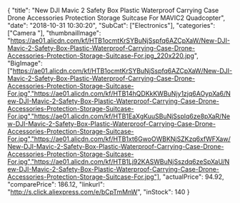 {
	"title": "New DJI Mavic 2 Safety Box Plastic Waterproof Carrying Case Drone Accessories Protection Storage Suitcase For MAVIC2 Quadcopter",
	"date": "2018-10-31 10:30:20",
	"SubCat": ["Electronics"],
	"categories": ["Camera "],
	"thumbnailImage": "https://ae01.alicdn.com/kf/HTB1ocmtKrSYBuNjSspfq6AZCpXaW/New-DJI-Mavic-2-Safety-Box-Plastic-Waterproof-Carrying-Case-Drone-Accessories-Protection-Storage-Suitcase-For.jpg_220x220.jpg",
	"BigImage": ["https://ae01.alicdn.com/kf/HTB1ocmtKrSYBuNjSspfq6AZCpXaW/New-DJI-Mavic-2-Safety-Box-Plastic-Waterproof-Carrying-Case-Drone-Accessories-Protection-Storage-Suitcase-For.jpg","https://ae01.alicdn.com/kf/HTB14hQDKkKWBuNjy1zjq6AOypXa6/New-DJI-Mavic-2-Safety-Box-Plastic-Waterproof-Carrying-Case-Drone-Accessories-Protection-Storage-Suitcase-For.jpg","https://ae01.alicdn.com/kf/HTB1EaXgKuuSBuNjSsplq6ze8pXaR/New-DJI-Mavic-2-Safety-Box-Plastic-Waterproof-Carrying-Case-Drone-Accessories-Protection-Storage-Suitcase-For.jpg","https://ae01.alicdn.com/kf/HTB1xt6GwoOWBKNjSZKzq6xfWFXaw/New-DJI-Mavic-2-Safety-Box-Plastic-Waterproof-Carrying-Case-Drone-Accessories-Protection-Storage-Suitcase-For.jpg","https://ae01.alicdn.com/kf/HTB1Lj92KASWBuNjSszdq6zeSpXaU/New-DJI-Mavic-2-Safety-Box-Plastic-Waterproof-Carrying-Case-Drone-Accessories-Protection-Storage-Suitcase-For.jpg"],
	"actualPrice": 94.92,
	"comparePrice": 186.12,
	"linkurl": "http://s.click.aliexpress.com/e/bCpTmMnW",
	"inStock": 140
}
